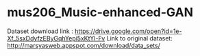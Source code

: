# mus206_Music-enhanced-GAN
Dataset download link : https://drive.google.com/open?id=1e-Xf_5sxDdyfzEByGqhYepi5xKtYl-Fv
Link to original dataset: http://marsyasweb.appspot.com/download/data_sets/
